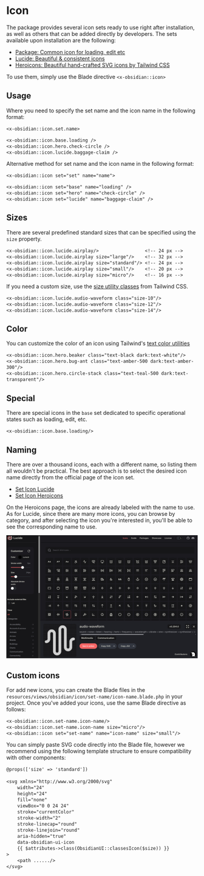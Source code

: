 # Icon

The package provides several icon sets ready to use right after installation, as well as others that can be added directly by developers. The sets available upon installation are the following:

* [Package: Common icon for loading, edit etc](https://github.com/emkcloud/obsidian-ui)
* [Lucide: Beautiful & consistent icons](https://lucide.dev/)
* [Heroicons: Beautiful hand-crafted SVG icons by Tailwind CSS](https://heroicons.com/)

To use them, simply use the Blade directive `<x-obsidian::icon>`

## Usage

Where you need to specify the set name and the icon name in the following format:

```blade
<x-obsidian::icon.set.name>
```

```blade
<x-obsidian::icon.base.loading /> 
<x-obsidian::icon.hero.check-circle /> 
<x-obsidian::icon.lucide.baggage-claim />
```

Alternative method for set name and the icon name in the following format:

```blade
<x-obsidian::icon set="set" name="name">
```

```blade
<x-obsidian::icon set="base" name="loading" /> 
<x-obsidian::icon set="hero" name="check-circle" /> 
<x-obsidian::icon set="lucide" name="baggage-claim" />
```

## Sizes

There are several predefined standard sizes that can be specified using the `size` property.

```blade
<x-obsidian::icon.lucide.airplay/>                 <!-- 24 px -->
<x-obsidian::icon.lucide.airplay size="large"/>    <!-- 32 px -->
<x-obsidian::icon.lucide.airplay size="standard"/> <!-- 24 px -->
<x-obsidian::icon.lucide.airplay size="small"/>    <!-- 20 px -->
<x-obsidian::icon.lucide.airplay size="micro"/>    <!-- 16 px -->
```

If you need a custom size, use the [size utility classes](https://tailwindcss.com/docs/width) from Tailwind CSS.

```blade
<x-obsidian::icon.lucide.audio-waveform class="size-10"/>
<x-obsidian::icon.lucide.audio-waveform class="size-12"/>
<x-obsidian::icon.lucide.audio-waveform class="size-14"/>
```

## Color

You can customize the color of an icon using Tailwind's [text color utilities](https://tailwindcss.com/docs/color)

```blade
<x-obsidian::icon.hero.beaker class="text-black dark:text-white"/>
<x-obsidian::icon.hero.bug-ant class="text-amber-500 dark:text-amber-300"/>
<x-obsidian::icon.hero.circle-stack class="text-teal-500 dark:text-transparent"/>
```

## Special

There are special icons in the `base` set dedicated to specific operational states such as loading, edit, etc.

```blade
<x-obsidian::icon.base.loading/>
```

## Naming

There are over a thousand icons, each with a different name, so listing them all wouldn't be practical. The best approach is to select the desired icon name directly from the official page of the icon set.

* [Set Icon Lucide](https://lucide.dev/icons)
* [Set Icon Heroicons](https://heroicons.com/)

On the Heroicons page, the icons are already labeled with the name to use. As for Lucide, since there are many more icons, you can browse by category, and after selecting the icon you're interested in, you'll be able to see the corresponding name to use.

[![Lucide](../images/lucide-icons.jpg)](https://lucide.dev/icons)

## Custom icons

For add new icons, you can create the Blade files in the `resources/views/obsidian/icon/set-name/icon-name.blade.php` in your project. Once you've added your icons, use the same Blade directive as follows:

```blade
<x-obsidian::icon.set-name.icon-name/>
<x-obsidian::icon.set-name.icon-name size="micro"/>
<x-obsidian::icon set="set-name" name="icon-name" size="small"/>
```

You can simply paste SVG code directly into the Blade file, however we recommend using the following template structure to ensure compatibility with other components:

```blade
@props(['size' => 'standard'])

<svg xmlns="http://www.w3.org/2000/svg"
    width="24"
    height="24"
    fill="none"
    viewBox="0 0 24 24"
    stroke="currentColor"
    stroke-width="2"
    stroke-linecap="round"
    stroke-linejoin="round"
    aria-hidden="true"
    data-obsidian-ui-icon
    {{ $attributes->class(ObsidianUI::classesIcon($size)) }}
>
    <path ....../>
</svg>
```

